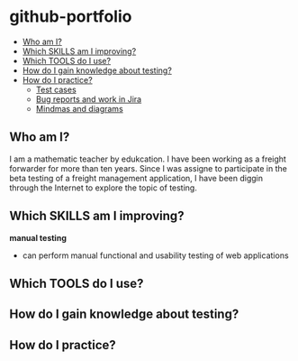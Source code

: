 # github-portfolio
- [Who am I?](#who-am-i?)
- [Which SKILLS am I improving?](#which-skills-am-i-improving?)
- [Which TOOLS do I use?](#which-tools-do-I-use?)
- [How do I gain knowledge about testing?](#how-do-i-gain-knowledge-about-testing?)
- [How do I practice?](#how-do-i-practice?)
  * [Test cases](#test-cases)
  * [Bug reports and work in Jira](#bug-reports-and-work-in-jira)
  * [Mindmas and diagrams](#minmaps-and-diagrams)

## Who am I?
I am a mathematic teacher by edukcation. I have been working as a freight forwarder for more than ten years. Since I was assigne to participate in the beta testing of a freight management application, I have been diggin through the Internet to explore the topic of testing.

## Which SKILLS am I improving?
__manual testing__
  * can perform manual functional and usability testing of web applications
## Which TOOLS do I use?

## How do I gain knowledge about testing?

## How do I practice?

